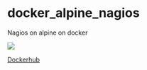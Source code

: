 # docker_alpine_nagios
Nagios on alpine on docker

![](https://images.microbadger.com/badges/version/point/alpine_nagios.svg)

[Dockerhub](https://hub.docker.com/r/point/alpine_nagios/)
